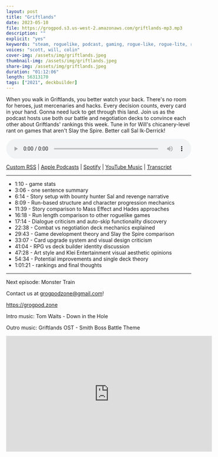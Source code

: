 ```yaml
---
layout: post
title: "Griftlands"
date: 2023-05-10
file: https://grogpod.s3.us-west-2.amazonaws.com/griftlands-mp3.mp3
description: ""
explicit: "yes" 
keywords: "steam, roguelike, podcast, gaming, rogue-like, rogue-lite, roguelite, griftlands"
voices: "scott, will, colin"
cover-img: /assets/img/griftlands.jpeg
thumbnail-img: /assets/img/griftlands.jpeg
share-img: /assets/img/griftlands.jpeg
duration: "01:12:06"
length: 56313170 
tags: ["2021", deckbuilder]
---
```

When you walk in Griftlands, you better watch your back. There's no room for heroes, just mercenaries and hacks. Every decision counts, every card in your hand. Gonna need luck to get through this land. Join us as the podcast hosts use both our battle and negotiation decks to convince each other about Griftlands' rankings this week. Tune in for Will's chicanery-level rant on games that aren't Slay the Spire. Better call Sal Ik-Derrick! 

<div class="container">
  <audio controls style="width: 100%;">
    <source src="https://grogpod.s3.us-west-2.amazonaws.com/griftlands-mp3.mp3" type="audio/mpeg">
  </audio>
</div>

[Custom RSS](https://grogpod.zone/feed.xml) | [Apple Podcasts](https://podcasts.apple.com/us/podcast/griftlands/id1650474911?i=1000612443225) | [Spotify](https://open.spotify.com/episode/2jeZZWn8whAHPX1ch590ql?si=-2-oiuQUR9WRguOMI0xGWg) | [YouTube Music](https://www.youtube.com/playlist?list=PL-ShOmyMvd4jYFChE6tgj0JYG8RKK4xe0) | [Transcript](https://github.com/ScottBurger/going_rogue_podcast/blob/master/docs/transcripts/griftlands.txt)

---

* 1:10 - game stats
* 3:06 - one sentence summary
* 6:14 - Story setup with bounty hunter Sal and revenge narrative
* 8:09 - Run-based structure and character progression mechanics
* 11:39 - Story comparison to Mass Effect and Hades approaches
* 16:18 - Run length comparison to other roguelike games
* 17:14 - Dialogue criticism and auto-skip functionality discovery
* 22:38 - Combat vs negotiation deck mechanics explained
* 29:43 - Game development theory and Slay the Spire comparison
* 33:07 - Card upgrade system and visual design criticism
* 41:04 - RPG vs deck builder identity discussion
* 47:28 - Art style and Klei Entertainment visual aesthetic opinions
* 54:34 - Potential improvements and single deck theory
* 1:01:21 - rankings and final thoughts

---

Next episode: Monster Train

Contact us at grogpodzone@gmail.com!

https://grogpod.zone

Intro music: Tom Waits - Down in the Hole

Outro music: Griftlands OST - Smith Boss Battle Theme


<div class="embed-responsive embed-responsive-16by9">
<iframe width="560" height="315" src="https://www.youtube.com/embed/UcpD4VwPVgY" title="YouTube video player" frameborder="0" allow="accelerometer; autoplay; clipboard-write; encrypted-media; gyroscope; picture-in-picture" allowfullscreen></iframe>
</div>
